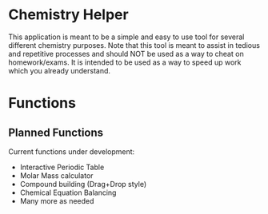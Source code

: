 # Chemistry Helper
This application is meant to be a simple and easy to use tool for several different chemistry purposes. 
Note that this tool is meant to assist in tedious and repetitive processes and should NOT be used as a way to cheat on homework/exams.
It is intended to be used as a way to speed up work which you already understand.

# Functions

## Planned Functions
Current functions under development:
- Interactive Periodic Table
- Molar Mass calculator
- Compound building (Drag+Drop style)
- Chemical Equation Balancing
- Many more as needed 